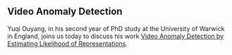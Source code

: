 ## Video Anomaly Detection

Yuqi Ouyang, in his second year of PhD study at the University of Warwick in England, joins us today to discuss his work 
[Video Anomaly Detection by Estimating Likelihood of Representations](https://arxiv.org/abs/2012.01468).
